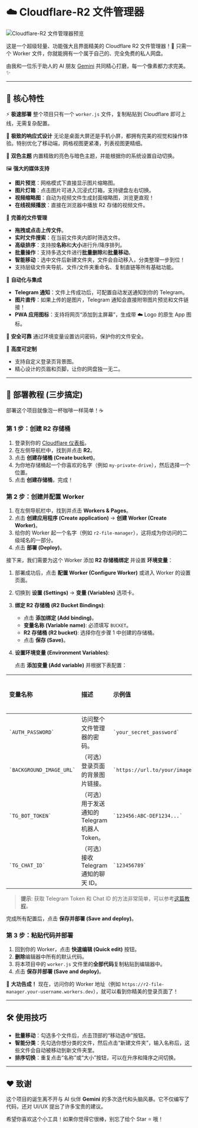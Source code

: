 # ☁️ Cloudflare-R2 文件管理器

![Cloudflare-R2 文件管理器预览](https://file.ikim.eu.org/PUB%2Fphoto_2025-08-09_20-09-08.jpg)

这是一个超级轻量、功能强大且界面精美的 Cloudflare R2 文件管理器！🚀 只需一个 Worker 文件，你就能拥有一个属于自己的、完全免费的私人网盘。

由我和一位乐于助人的 AI 朋友 [Gemini](https://gemini.google.com/) 共同精心打磨，每一个像素都力求完美。✨

---

## 💎 核心特性

⚡️ **极速部署**
整个项目只有一个 `worker.js` 文件，复制粘贴到 Cloudflare 即可上线，无需复杂配置。

📱 **极致的响应式设计**
无论是桌面大屏还是手机小屏，都拥有完美的视觉和操作体验。特别优化了移动端，网格视图更紧凑，列表视图更精细。

🎨 **双色主题**
内置精致的亮色与暗色主题，并能根据你的系统设置自动切换。

🖼️ **强大的媒体支持**
- **图片预览**：网格模式下直接显示图片缩略图。
- **图片灯箱**：点击图片可进入沉浸式灯箱，支持键盘左右切换。
- **视频缩略图**：自动为视频文件生成封面缩略图，浏览更直观！
- **在线视频播放**：直接在浏览器中播放 R2 存储的视频文件。

📂 **完善的文件管理**
- **拖拽或点击上传文件**。
- **实时文件搜索**：在当前文件夹内即时筛选文件。
- **高级排序**：支持按**名称**和**大小**进行升/降序排列。
- **批量操作**：支持多选文件进行**批量删除**和**批量移动**。
- **智能移动**：选中文件后新建文件夹，文件会自动移入，分类整理一步到位！
- 支持层级文件夹导航、文件/文件夹重命名、复制直链等所有基础功能。

🤖 **自动化与集成**
- **Telegram 通知**：文件上传成功后，可配置自动发送通知到你的 Telegram。
- **图片直传**：如果上传的是图片，Telegram 通知会直接附带图片预览和文件链接！
- **PWA 应用图标**：支持将网页“添加到主屏幕”，生成带 ☁️ Logo 的原生 App 图标。

🔐 **安全可靠**
通过环境变量设置访问密码，保护你的文件安全。

🎨 **高度可定制**
- 支持自定义登录页背景图。
- 精心设计的页眉和页脚，让你的网盘独一无二。

---

## 🚀 部署教程 (三步搞定)

部署这个项目就像泡一杯咖啡一样简单！☕

### 第 1 步：创建 R2 存储桶

1.  登录到你的 [Cloudflare 仪表板](https://dash.cloudflare.com/)。
2.  在左侧导航栏中，找到并点击 **R2**。
3.  点击 **创建存储桶 (Create bucket)**。
4.  为你地存储桶起一个你喜欢的名字（例如 `my-private-drive`），然后选择一个位置。
5.  点击 **创建存储桶**，完成！

### 第 2 步：创建并配置 Worker

1.  在左侧导航栏中，找到并点击 **Workers & Pages**。
2.  点击 **创建应用程序 (Create application)** -> **创建 Worker (Create Worker)**。
3.  给你的 Worker 起一个名字（例如 `r2-file-manager`），这将成为你访问的二级域名的一部分。
4.  点击 **部署 (Deploy)**。

接下来，我们需要为这个 Worker 添加 **R2 存储桶绑定** 并设置 **环境变量**：

1.  部署成功后，点击 **配置 Worker (Configure Worker)** 或进入 Worker 的设置页面。
2.  切换到 **设置 (Settings)** -> **变量 (Variables)** 选项卡。
3.  **绑定 R2 存储桶 (R2 Bucket Bindings)**:
    -   点击 **添加绑定 (Add binding)**。
    -   **变量名称 (Variable name)**: 必须填写 `BUCKET`。
    -   **R2 存储桶 (R2 bucket)**: 选择你在步骤 1 中创建的存储桶。
    -   点击 **保存 (Save)**。
4.  **设置环境变量 (Environment Variables)**:

    点击 **添加变量 (Add variable)** 并根据下表配置：

| 变量名称 | 描述 | 示例值 | 是否必填 |
| :--- | :--- | :--- | :--- |
| `` `AUTH_PASSWORD` `` | 访问整个文件管理器的密码。 | `` `your_secret_password` `` | **是** ✅ |
| `` `BACKGROUND_IMAGE_URL` `` | （可选）登录页面的背景图片链接。 | `` `https://url.to/your/image.jpg` `` | 否 ❌ |
| `` `TG_BOT_TOKEN` `` | （可选）用于发送通知的 Telegram 机器人 Token。 | `` `123456:ABC-DEF1234...` `` | 否 ❌ |
| `` `TG_CHAT_ID` `` | （可选）接收 Telegram 通知的聊天 ID。 | `` `123456789` `` | 否 ❌ |

> **提示**: 获取 Telegram Token 和 Chat ID 的方法非常简单，可以参考[这篇教程](https://www.google.com/search?q=how+to+get+telegram+bot+token+and+chat+id)。

完成所有配置后，点击 **保存并部署 (Save and deploy)**。

### 第 3 步：粘贴代码并部署

1.  回到你的 Worker，点击 **快速编辑 (Quick edit)** 按钮。
2.  **删除**编辑器中所有的默认代码。
3.  将本项目中的 `worker.js` 文件里的**全部代码**复制粘贴到编辑器中。
4.  点击 **保存并部署 (Save and deploy)**。

🎉 **大功告成！** 现在，访问你的 Worker 地址（例如 `https://r2-file-manager.your-username.workers.dev`），就可以看到你精美的登录页面了！

---

## 🛠️ 使用技巧

-   **批量移动**：勾选多个文件后，点击顶部的“移动选中”按钮。
-   **智能分类**：先勾选你想分类的文件，然后点击“新建文件夹”，输入名称后，这些文件会自动被移动到新文件夹里。
-   **排序切换**：重复点击“名称”或“大小”按钮，可以在升序和降序之间切换。

---

## ❤️ 致谢

这个项目的诞生离不开与 AI 伙伴 **Gemini** 的多次迭代和头脑风暴。它不仅编写了代码，还对 UI/UX 提出了许多宝贵的建议。

希望你喜欢这个小工具！如果你觉得它很棒，别忘了给个 Star ⭐ 哦！
